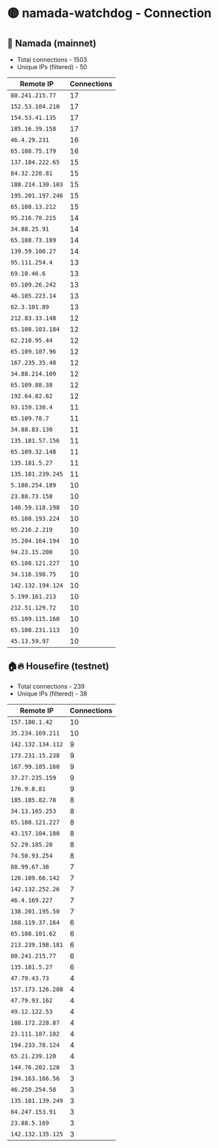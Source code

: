 # 🟡 namada-watchdog - Connection

## 🚀 Namada (mainnet)
- Total connections - 1503
- Unique IPs (filtered) - 50

| Remote IP | Connections |
|-----------|-------------|
| `80.241.215.77` | 17 |
| `152.53.104.210` | 17 |
| `154.53.41.135` | 17 |
| `185.16.39.158` | 17 |
| `46.4.29.231` | 16 |
| `65.108.75.179` | 16 |
| `137.184.222.65` | 15 |
| `84.32.220.81` | 15 |
| `188.214.130.103` | 15 |
| `195.201.197.246` | 15 |
| `65.108.13.212` | 15 |
| `95.216.78.215` | 14 |
| `34.88.25.91` | 14 |
| `65.108.73.189` | 14 |
| `139.59.100.27` | 14 |
| `95.111.254.4` | 13 |
| `69.10.46.6` | 13 |
| `65.109.26.242` | 13 |
| `46.105.223.14` | 13 |
| `62.3.101.89` | 13 |
| `212.83.33.148` | 12 |
| `65.108.103.184` | 12 |
| `62.210.95.44` | 12 |
| `65.109.107.96` | 12 |
| `167.235.35.48` | 12 |
| `34.88.214.109` | 12 |
| `65.109.88.38` | 12 |
| `192.64.82.62` | 12 |
| `93.159.130.4` | 11 |
| `65.109.78.7` | 11 |
| `34.88.83.130` | 11 |
| `135.181.57.156` | 11 |
| `65.109.32.148` | 11 |
| `135.181.5.27` | 11 |
| `135.181.239.245` | 11 |
| `5.180.254.189` | 10 |
| `23.88.73.158` | 10 |
| `146.59.118.198` | 10 |
| `65.108.193.224` | 10 |
| `95.216.2.219` | 10 |
| `35.204.164.194` | 10 |
| `94.23.15.200` | 10 |
| `65.108.121.227` | 10 |
| `34.116.198.75` | 10 |
| `142.132.194.124` | 10 |
| `5.199.161.213` | 10 |
| `212.51.129.72` | 10 |
| `65.109.115.160` | 10 |
| `65.108.231.113` | 10 |
| `45.13.59.97` | 10 |

## 🏠🔥 Housefire (testnet)

- Total connections - 239
- Unique IPs (filtered) - 38

| Remote IP | Connections |
|-----------|-------------|
| `157.180.1.42` | 10 |
| `35.234.169.211` | 10 |
| `142.132.134.112` | 9 |
| `173.231.15.238` | 9 |
| `167.99.185.160` | 9 |
| `37.27.235.159` | 9 |
| `176.9.8.81` | 9 |
| `185.185.82.78` | 8 |
| `34.13.165.253` | 8 |
| `65.108.121.227` | 8 |
| `43.157.104.180` | 8 |
| `52.29.185.20` | 8 |
| `74.50.93.254` | 8 |
| `88.99.67.38` | 7 |
| `126.109.66.142` | 7 |
| `142.132.252.26` | 7 |
| `46.4.169.227` | 7 |
| `138.201.195.50` | 7 |
| `168.119.37.164` | 6 |
| `65.108.101.62` | 6 |
| `213.239.198.181` | 6 |
| `80.241.215.77` | 6 |
| `135.181.5.27` | 6 |
| `47.79.43.73` | 4 |
| `157.173.126.208` | 4 |
| `47.79.93.162` | 4 |
| `49.12.122.53` | 4 |
| `188.172.228.87` | 4 |
| `23.111.187.102` | 4 |
| `194.233.78.124` | 4 |
| `65.21.239.120` | 4 |
| `144.76.202.120` | 3 |
| `194.163.166.56` | 3 |
| `46.250.254.58` | 3 |
| `135.181.139.249` | 3 |
| `84.247.153.91` | 3 |
| `23.88.5.169` | 3 |
| `142.132.135.125` | 3 |


